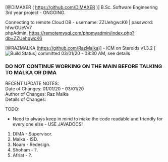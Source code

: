 [@DIMAXER ( https://github.com/DIMAXER )]
B.Sc. Software Engineering 3rd year project - ONGOING.

Connecting to remote Cloud DB - username: ZZUehgwcK6 | password: hfwrGUeVv7\
phpAdmin: https://remotemysql.com/phpmyadmin/index.php?db=ZZUehgwcK6

[@RAZMALKA (https://github.com/RazMalka)] - ICM on Steroids v1.3.2 
[![Build Status](http://img.shields.io/travis/badges/badgerbadgerbadger.svg?style=flat-square)]
committed 03/01/20 - 08:30 AM, see details

### DO NOT CONTINUE WORKING ON THE MAIN BEFORE TALKING TO MALKA OR DIMA ###
RECENT UPDATE NOTES:\
	Date of Changes:	01/01/20 - 03/01/20\
	Author of Changes:	Raz Malka\
	Details of Changes:

TODO:
-  Need to always keep in mind to make the code readable and friendly for every one else - USE JAVADOCS!
1. DIMA - Supervisor.
2. Malka - ISD.
3. Noam - Redesign.
4. Shoham - ?.
5. Afriat - ?.
